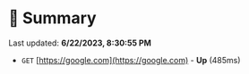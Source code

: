 # 📖 Summary
Last updated: **6/22/2023, 8:30:55 PM**

- `GET` [https://google.com](https://google.com) - **Up** (485ms)
